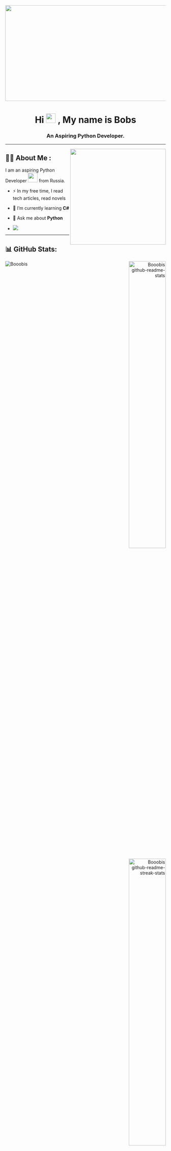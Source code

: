 <!-- <img src="https://readme-typing-svg.demolab.com/?lines=Hii+👋+from+Vishal!;Aspiring+Full+Stack+Web+Developer+From+India&font=Fira%20Code&center=true&width=700&height=50&weight=700&size=25&duration=2000&pause=2000"> -->
<div align="center">
  <img src="https://media.giphy.com/media/dWesBcTLavkZuG35MI/giphy.gif" width="600" height="300"/>
</div>
<h1 align="center">Hi <span><img src="https://media.giphy.com/media/hvRJCLFzcasrR4ia7z/giphy.gif" width="30px"/>
</span>, My name is Bobs</h1>
<h3 align="center">An Aspiring Python Developer.</h3>



---
  
<!--   <a href="https://medium.com/@________"><img src="https://img.shields.io/badge/Medium-12100E?style=for-the-badge&logo=medium&logoColor=white"></a> -->
</p>

<img src="https://user-images.githubusercontent.com/56123405/177257029-97b74749-6158-42db-a3bc-c4f8f80db01c.png" align="right" width=300>

## :man_technologist: About Me :
I am an aspiring Python Developer <img src="https://media.giphy.com/media/WUlplcMpOCEmTGBtBW/giphy.gif" width="30"> from Russia.

- :zap: In my free time, I read tech articles, read novels
- 🌱 I’m currently learning **C#**
-  💬 Ask me about **Python**

-  ![](https://komarev.com/ghpvc/?username=Booobsis)

---




## 📊 GitHub Stats:
<p align="left">
<a href="#"><img src="https://github-readme-stats.vercel.app/api/top-langs/?username=Booobis&theme=gotham&hide_border=true&layout=compact&langs_count=6" alt="Booobis" align="left"></a>
</p>

<p align="right">
<a href="https://github.com/Booobis?tab=repositories"><img src="https://github-readme-stats.vercel.app/api?username=Booobis&theme=gotham&show_icons=true&count_private=true&hide_border=true"  width="48%" alt="Booobis github-readme-stats"/></a>
<a href="https://github.com/Booobis?tab=stars"><img src="https://github-readme-streak-stats.herokuapp.com?user=Booobis&theme=gotham&hide_border=true&date_format=M%20j%5B%2C%20Y%5D"  width="48%" alt="Booobis github-readme-streak-stats"/></a>
</p>

### ✍️ Random Dev Quote
![](https://quotes-github-readme.vercel.app/api?type=horizontal&theme=radical)

---

<h3>⚡Feel free to reach out. Always interested in some intriguing conversations!✌️</h3>

<p align="center"><img src="https://komarev.com/ghpvc/?username=Booobis&label=Profile%20views&color=0e75b6&style=flat" alt="Booobis"/> </p>

### Thanks for visiting! 😊
